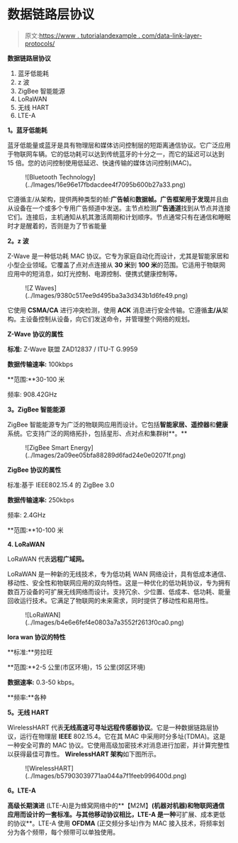 # 数据链路层协议

> 原文:[https://www . tutorialandexample . com/data-link-layer-protocols/](https://www.tutorialandexample.com/data-link-layer-protocols/)

**数据链路层协议**

1.  蓝牙低能耗
2.  z 波
3.  ZigBee 智能能源
4.  LoRaWAN
5.  无线 HART
6.  LTE-A

**1。蓝牙低能耗**

蓝牙低能量或蓝牙是具有物理层和媒体访问控制层的短距离通信协议。它广泛应用于物联网车辆。它的低功耗可以达到传统蓝牙的十分之一，而它的延迟可以达到 15 倍。您的访问控制使用低延迟、快速传输的媒体访问控制(MAC)。

<figure class="aligncenter">![Bluetooth Technology](../Images/16e96e17fbdacdee4f7095b600b27a33.png)</figure>

它遵循主/从架构，提供两种类型的帧:**广告帧**和**数据帧。**广告框架用于**发现**并且由从设备在一个或多个专用广告频道中发送。主节点检测**广告通道**找到从节点并连接它们。连接后，主机通知从机其激活周期和计划顺序。节点通常只有在通信和睡眠时才是醒着的，否则是为了节省能量

**2。z 波**

Z-Wave 是一种低功耗 MAC 协议。它专为家庭自动化而设计，尤其是智能家居和小型企业领域。它覆盖了点对点连接从 **30 米**到 **100 米**的范围。它适用于物联网应用中的短消息，如灯光控制、电源控制、便携式健康控制等。

<figure class="aligncenter">![Z Waves](../Images/9380c517ee9d495ba3a3d343b1d6fe49.png)</figure>

它使用 **CSMA/CA** 进行冲突检测，使用 **ACK** 消息进行安全传输。它遵循**主/从**架构。主设备控制从设备，向它们发送命令，并管理整个网络的规划。

**Z-Wave 协议的属性**

**标准:** Z-Wave 联盟 ZAD12837 / ITU-T G.9959

**数据传输速率:** 100kbps

**范围:**30-100 米

频率: 908.42GHz

**3。ZigBee 智能能源**

ZigBee 智能能源专为广泛的物联网应用而设计。它包括**智能家居、遥控器**和**健康**系统。它支持广泛的网络拓扑，包括星形、点对点和集群树**。**

<figure class="aligncenter">![ZigBee Smart Energy](../Images/2a09ee05bfa88289d6fad24e0e02071f.png)</figure>

**ZigBee 协议的属性**

标准:基于 IEEE802.15.4 的 ZigBee 3.0

**数据传输速率:** 250kbps

频率: 2.4GHz

**范围:**10-100 米

**4\. LoRaWAN**

LoRaWAN 代表**远程广域网。**

LoRaWAN 是一种新的无线技术，专为低功耗 WAN 网络设计，具有低成本通信、移动性、安全性和物联网应用的双向特性。这是一种优化的低功耗协议，专为拥有数百万设备的可扩展无线网络而设计。支持冗余、少位置、低成本、低功耗、能量回收运行技术。它满足了物联网的未来需求，同时提供了移动性和易用性。

<figure class="aligncenter">![LoRaWAN](../Images/b4e6e6fef4e0803a7a3552f2613f0ca0.png)</figure>

**lora wan 协议的特性**

**标准:**劳拉旺

**范围:**2-5 公里(市区环境)，15 公里(郊区环境)

**数据速率:** 0.3-50 kbps。

**频率:**各种

**5。无线 HART**

WirelessHART 代表**无线高速可寻址远程传感器协议**。它是一种数据链路层协议，运行在物理层 **IEEE** 802.15.4。它在其 MAC 中采用时分多址(TDMA)。这是一种安全可靠的 MAC 协议。它使用高级加密技术对消息进行加密，并计算完整性以获得最佳可靠性。 **WirelessHART 架构**如下图所示。

<figure class="aligncenter">![WirelessHART](../Images/b57903039771aa044a7f1feeb996400d.png)</figure>

**6。LTE-A**

**高级长期演进** (LTE-A)是为蜂窝网络中的**【M2M】**(机器对机器)和物联网通信应用而设计的一套标准。与其他移动协议相比，LTE-A 是一种**可扩展、成本更低的协议**。LTE-A 使用 **OFDMA** (正交频分多址)作为 MAC 接入技术，将频率划分为各个频带，每个频带可以单独使用。